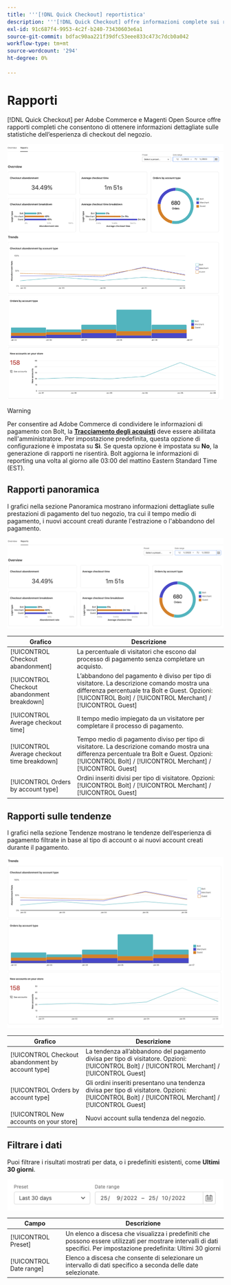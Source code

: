 ```yaml
---
title: '''[!DNL Quick Checkout] reportistica'
description: '''[!DNL Quick Checkout] offre informazioni complete sui rapporti."'
exl-id: 91c687f4-9953-4c2f-b240-73430603e6a1
source-git-commit: bdfac90aa221f39dfc53eee833c473c7dcb0a042
workflow-type: tm+mt
source-wordcount: '294'
ht-degree: 0%

---
```


# Rapporti

[!DNL Quick Checkout] per Adobe Commerce e Magenti Open Source offre rapporti completi che consentono di ottenere informazioni dettagliate sulle statistiche dell’esperienza di checkout del negozio.

![Visualizzazione rapporti](assets/reports-view-big-checkout.png)

>[!WARNING]
>
> Per consentire ad Adobe Commerce di condividere le informazioni di pagamento con Bolt, la [**Tracciamento degli acquisti**](../quick-checkout/settings-quick-checkout.md)  deve essere abilitata nell&#39;amministratore. Per impostazione predefinita, questa opzione di configurazione è impostata su **Sì**. Se questa opzione è impostata su **No**, la generazione di rapporti ne risentirà. Bolt aggiorna le informazioni di reporting una volta al giorno alle 03:00 del mattino Eastern Standard Time (EST).

## Rapporti panoramica

I grafici nella sezione Panoramica mostrano informazioni dettagliate sulle prestazioni di pagamento del tuo negozio, tra cui il tempo medio di pagamento, i nuovi account creati durante l&#39;estrazione o l&#39;abbandono del pagamento.

![Panoramica dei rapporti](assets/overview-report-checkout.png)

| Grafico | Descrizione |
|---|---|
| [!UICONTROL Checkout abandonment] | La percentuale di visitatori che escono dal processo di pagamento senza completare un acquisto. |
| [!UICONTROL Checkout abandonment breakdown] | L’abbandono del pagamento è diviso per tipo di visitatore. La descrizione comando mostra una differenza percentuale tra Bolt e Guest. Opzioni: [!UICONTROL Bolt] / [!UICONTROL Merchant] / [!UICONTROL Guest] |
| [!UICONTROL Average checkout time] | Il tempo medio impiegato da un visitatore per completare il processo di pagamento. |
| [!UICONTROL Average checkout time breakdown] | Tempo medio di pagamento diviso per tipo di visitatore. La descrizione comando mostra una differenza percentuale tra Bolt e Guest. Opzioni: [!UICONTROL Bolt] / [!UICONTROL Merchant] / [!UICONTROL Guest] |
| [!UICONTROL Orders by account type] | Ordini inseriti divisi per tipo di visitatore. Opzioni: [!UICONTROL Bolt] / [!UICONTROL Merchant] / [!UICONTROL Guest] |

## Rapporti sulle tendenze

I grafici nella sezione Tendenze mostrano le tendenze dell’esperienza di pagamento filtrate in base al tipo di account o ai nuovi account creati durante il pagamento.

![Tendenze dei rapporti](assets/trends-report-checkout.png)

| Grafico | Descrizione |
|---|---|
| [!UICONTROL Checkout abandonment by account type] | La tendenza all’abbandono del pagamento divisa per tipo di visitatore. Opzioni: [!UICONTROL Bolt] / [!UICONTROL Merchant] / [!UICONTROL Guest] |
| [!UICONTROL Orders by account type] | Gli ordini inseriti presentano una tendenza divisa per tipo di visitatore. Opzioni: [!UICONTROL Bolt] / [!UICONTROL Merchant] / [!UICONTROL Guest] |
| [!UICONTROL New accounts on your store] | Nuovi account sulla tendenza del negozio. |

## Filtrare i dati

Puoi filtrare i risultati mostrati per data, o i predefiniti esistenti, come **Ultimi 30 giorni**.

![Vista a filtri](assets/filter-view.png)

| Campo | Descrizione |
|---|---|
| [!UICONTROL Preset] | Un elenco a discesa che visualizza i predefiniti che possono essere utilizzati per mostrare intervalli di dati specifici. Per impostazione predefinita: Ultimi 30 giorni |
| [!UICONTROL Date range] | Elenco a discesa che consente di selezionare un intervallo di dati specifico a seconda delle date selezionate. |
